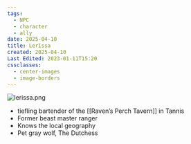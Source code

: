 ```yaml
---
tags:
  - NPC
  - character
  - ally
date: 2025-04-10
title: Lerissa
created: 2025-04-10
Last Edited: 2023-01-11T15:20
cssclasses:
  - center-images
  - image-borders
---
```

![lerissa.png](/images/lerissa.png)

- tiefling bartender of the [[Raven’s Perch Tavern]] in Tannis
- Former beast master ranger
- Knows the local geography
- Pet gray wolf, The Dutchess